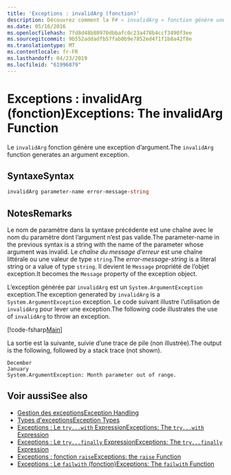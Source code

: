 ```yaml
---
title: 'Exceptions : invalidArg (fonction)'
description: Découvrez comment la F# « invalidArg » fonction génère une exception d’argument.
ms.date: 05/16/2016
ms.openlocfilehash: 7fd8d48b80970dbbafc0c23a478b4ccf3490f3ee
ms.sourcegitcommit: 9b552addadfb57fab0b9e7852ed4f1f1b8a42f8e
ms.translationtype: MT
ms.contentlocale: fr-FR
ms.lasthandoff: 04/23/2019
ms.locfileid: "61996879"
---
```

# <a name="exceptions-the-invalidarg-function"></a><span data-ttu-id="85a92-103">Exceptions : invalidArg (fonction)</span><span class="sxs-lookup"><span data-stu-id="85a92-103">Exceptions: The invalidArg Function</span></span>

<span data-ttu-id="85a92-104">Le `invalidArg` fonction génère une exception d’argument.</span><span class="sxs-lookup"><span data-stu-id="85a92-104">The `invalidArg` function generates an argument exception.</span></span>

## <a name="syntax"></a><span data-ttu-id="85a92-105">Syntaxe</span><span class="sxs-lookup"><span data-stu-id="85a92-105">Syntax</span></span>

```fsharp
invalidArg parameter-name error-message-string
```

## <a name="remarks"></a><span data-ttu-id="85a92-106">Notes</span><span class="sxs-lookup"><span data-stu-id="85a92-106">Remarks</span></span>

<span data-ttu-id="85a92-107">Le nom de paramètre dans la syntaxe précédente est une chaîne avec le nom du paramètre dont l’argument n’est pas valide.</span><span class="sxs-lookup"><span data-stu-id="85a92-107">The parameter-name in the previous syntax is a string with the name of the parameter whose argument was invalid.</span></span> <span data-ttu-id="85a92-108">Le *chaîne du message d’erreur* est une chaîne littérale ou une valeur de type `string`.</span><span class="sxs-lookup"><span data-stu-id="85a92-108">The *error-message-string* is a literal string or a value of type `string`.</span></span> <span data-ttu-id="85a92-109">Il devient le `Message` propriété de l’objet exception.</span><span class="sxs-lookup"><span data-stu-id="85a92-109">It becomes the `Message` property of the exception object.</span></span>

<span data-ttu-id="85a92-110">L’exception générée par `invalidArg` est un `System.ArgumentException` exception.</span><span class="sxs-lookup"><span data-stu-id="85a92-110">The exception generated by `invalidArg` is a `System.ArgumentException` exception.</span></span> <span data-ttu-id="85a92-111">Le code suivant illustre l’utilisation de `invalidArg` pour lever une exception.</span><span class="sxs-lookup"><span data-stu-id="85a92-111">The following code illustrates the use of `invalidArg` to throw an exception.</span></span>

[!code-fsharp[Main](../../../../samples/snippets/fsharp/lang-ref-2/snippet6101.fs)]

<span data-ttu-id="85a92-112">La sortie est la suivante, suivie d’une trace de pile (non illustrée).</span><span class="sxs-lookup"><span data-stu-id="85a92-112">The output is the following, followed by a stack trace (not shown).</span></span>

```
December
January
System.ArgumentException: Month parameter out of range.
```

## <a name="see-also"></a><span data-ttu-id="85a92-113">Voir aussi</span><span class="sxs-lookup"><span data-stu-id="85a92-113">See also</span></span>

- [<span data-ttu-id="85a92-114">Gestion des exceptions</span><span class="sxs-lookup"><span data-stu-id="85a92-114">Exception Handling</span></span>](index.md)
- [<span data-ttu-id="85a92-115">Types d'exceptions</span><span class="sxs-lookup"><span data-stu-id="85a92-115">Exception Types</span></span>](exception-types.md)
- [<span data-ttu-id="85a92-116">Exceptions : Le `try...with` Expression</span><span class="sxs-lookup"><span data-stu-id="85a92-116">Exceptions: The `try...with` Expression</span></span>](the-try-with-expression.md)
- [<span data-ttu-id="85a92-117">Exceptions : Le `try...finally` Expression</span><span class="sxs-lookup"><span data-stu-id="85a92-117">Exceptions: The `try...finally` Expression</span></span>](the-try-finally-expression.md)
- [<span data-ttu-id="85a92-118">Exceptions : fonction `raise`</span><span class="sxs-lookup"><span data-stu-id="85a92-118">Exceptions: the `raise` Function</span></span>](the-raise-function.md)
- [<span data-ttu-id="85a92-119">Exceptions : Le `failwith` (fonction)</span><span class="sxs-lookup"><span data-stu-id="85a92-119">Exceptions: The `failwith` Function</span></span>](the-failwith-function.md)